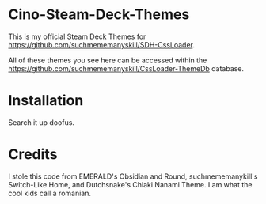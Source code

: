 # Cino-Steam-Deck-Themes
This is my official Steam Deck Themes for https://github.com/suchmememanyskill/SDH-CssLoader.

All of these themes you see here can be accessed within the https://github.com/suchmememanyskill/CssLoader-ThemeDb database.

# Installation 
Search it up doofus.

# Credits
I stole this code from EMERALD's Obsidian and Round, suchmememanykill's Switch-Like Home, and Dutchsnake's Chiaki Nanami Theme. I am what the cool kids call a romanian.
